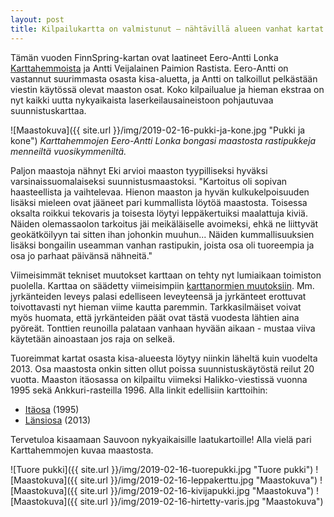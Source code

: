 ```yaml
---
layout: post
title: Kilpailukartta on valmistunut – nähtävillä alueen vanhat kartat
---
```


Tämän vuoden FinnSpring-kartan ovat laatineet Eero-Antti Lonka [Karttahemmoista](https://www.karttahemmot.fi/Yhteystiedot/) ja Antti Veijalainen Paimion Rastista. Eero-Antti on vastannut suurimmasta osasta kisa-aluetta, ja Antti on talkoillut pelkästään viestin käytössä olevat maaston osat. Koko kilpailualue ja hieman ekstraa on nyt kaikki uutta nykyaikaista laserkeilausaineistoon pohjautuvaa suunnistuskarttaa.

![Maastokuva]({{ site.url }}/img/2019-02-16-pukki-ja-kone.jpg "Pukki ja kone")
*Karttahemmojen Eero-Antti Lonka bongasi maastosta rastipukkeja menneiltä vuosikymmeniltä.*

Paljon maastoja nähnyt Eki arvioi maaston tyypilliseksi hyväksi varsinaissuomalaiseksi suunnistusmaastoksi. "Kartoitus oli sopivan haasteellista ja vaihtelevaa. Hienon maaston ja hyvän kulkukelpoisuuden lisäksi mieleen ovat jääneet pari kummallista löytöä maastosta. Toisessa oksalta roikkui tekovaris ja toisesta löytyi leppäkertuiksi maalattuja kiviä. Näiden olemassaolon tarkoitus jäi meikäläiselle avoimeksi, ehkä ne liittyvät geokätköilyyn tai sitten ihan johonkin muuhun... Näiden kummallisuuksien lisäksi bongailin useamman vanhan rastipukin, joista osa oli tuoreempia ja osa jo parhaat päivänsä nähneitä."

Viimeisimmät tekniset muutokset karttaan on tehty nyt lumiaikaan toimiston puolella. Karttaa on säädetty viimeisimpiin [karttanormien muutoksiin](https://orienteering.org/wp-content/uploads/2018/11/ISOM-2017-corrections-approved-2018-11.pdf). Mm. jyrkänteiden leveys palasi edelliseen leveyteensä ja jyrkänteet erottuvat toivottavasti nyt hieman viime kautta paremmin. Tarkkasilmäiset voivat myös huomata, että jyrkänteiden päät ovat tästä vuodesta lähtien aina pyöreät. Tonttien reunoilla palataan vanhaan hyvään aikaan - mustaa viiva käytetään ainoastaan jos raja on selkeä.

Tuoreimmat kartat osasta kisa-alueesta löytyy niinkin läheltä kuin vuodelta 2013. Osa maastosta onkin sitten ollut poissa suunnistuskäytöstä reilut 20 vuotta. Maaston itäosassa on kilpailtu viimeksi Halikko-viestissä vuonna 1995 sekä Ankkuri-rasteilla 1996. Alla linkit edellisiin karttoihin:

* [Itäosa](http://www.angelniemenankkuri.com/ilu/kartat/19_jarvenkyla.gif) (1995)
* [Länsiosa](http://av.nettirasia.com/reitti/kartat/72.jpg) (2013)

Tervetuloa kisaamaan Sauvoon nykyaikaisille laatukartoille! Alla vielä pari Karttahemmojen kuvaa maastosta.

![Tuore pukki]({{ site.url }}/img/2019-02-16-tuorepukki.jpg "Tuore pukki")
![Maastokuva]({{ site.url }}/img/2019-02-16-leppakerttu.jpg "Maastokuva")
![Maastokuva]({{ site.url }}/img/2019-02-16-kivijapukki.jpg "Maastokuva")
![Maastokuva]({{ site.url }}/img/2019-02-16-hirtetty-varis.jpg "Maastokuva")
